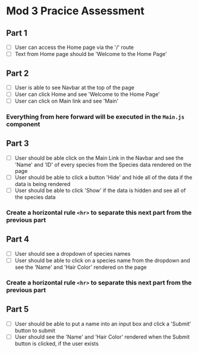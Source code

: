 # Mod 3 Pracice Assessment

## Part 1

- [ ] User can access the Home page via the '/' route
- [ ] Text from Home page should be 'Welcome to the Home Page'

## Part 2

- [ ] User is able to see Navbar at the top of the page
- [ ] User can click Home and see 'Welcome to the Home Page'
- [ ] User can click on Main link and see 'Main'

### Everything from here forward will be executed in the `Main.js` component

## Part 3

- [ ] User should be able click on the Main Link in the Navbar and see the 'Name' and 'ID' of every species from the Species data rendered on the page
- [ ] User should be able to click a button 'Hide' and hide all of the data if the data is being rendered
- [ ] User should be able to click 'Show' if the data is hidden and see all of the species data

### Create a horizontal rule `<hr>` to separate this next part from the previous part

## Part 4

- [ ] User should see a dropdown of species names
- [ ] User should be able to click on a species name from the dropdown and see the 'Name' and 'Hair Color' rendered on the page

### Create a horizontal rule `<hr>` to separate this next part from the previous part

## Part 5

- [ ] User should be able to put a name into an input box and click a 'Submit' button to submit
- [ ] User should see the 'Name' and 'Hair Color' rendered when the Submit button is clicked, if the user exists
